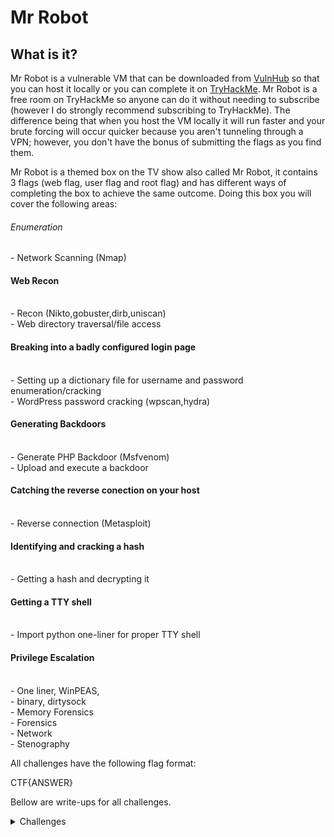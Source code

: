 <H1>Mr Robot</H1>
<p></p>
<H2>What is it?</H2>
<p></p>
Mr Robot is a vulnerable VM that can be downloaded from <a href="https://www.vulnhub.com/entry/mr-robot-1,151/" rel="nofollow">VulnHub</a> so that you can host it locally or you can complete it on <a href="https://tryhackme.com/room/mrrobot" rel="nofollow">TryHackMe</a>. Mr Robot is a free room on TryHackMe so anyone can do it without needing to subscribe (however I do strongly recommend subscribing to TryHackMe). The difference being that when you host the VM locally it will run faster and your brute forcing will occur quicker because you aren't tunneling through a VPN; however, you don't have the bonus of submitting the flags as you find them.
<p></p>
Mr Robot is a themed box on the TV show also called Mr Robot, it contains 3 flags (web flag, user flag and root flag) and has different ways of completing the box to achieve the same outcome. Doing this box you will cover the following areas:
<p></p>
<H6>Enumeration</H6>
- Network Scanning (Nmap)
<H4>Web Recon</H4>
<br>
- Recon (Nikto,gobuster,dirb,uniscan)
<br>
- Web directory traversal/file access
<br>
<H4>Breaking into a badly configured login page</H4>
<br>
- Setting up a dictionary file for username and password enumeration/cracking
<br>
- WordPress password cracking (wpscan,hydra)
<br>
<H4>Generating Backdoors</H4>
<br>
- Generate PHP Backdoor (Msfvenom)
<br>
- Upload and execute a backdoor
<br>
<H4>Catching the reverse conection on your host</H4>
<br>
- Reverse connection (Metasploit)
<br>
<H4>Identifying and cracking a hash</H4>
<br>
- Getting a hash and decrypting it
<br>
<H4>Getting a TTY shell</H4>
<br>
- Import python one-liner for proper TTY shell
<br>
<H4>Privilege Escalation</H4>
<br>
- One liner, WinPEAS,
<br>
- binary, dirtysock


<br>
- Memory Forensics
<br>
- Forensics
<br>
- Network
<br>
- Stenography
<p></p>
All challenges have the following flag format:
<p></p>
CTF{ANSWER}
<p></p>
Bellow are write-ups for all challenges.
<p></p>
<details>
    <summary>Challenges</summary>
<p></p>
<details>
    <summary>Reverse Engineering</summary>
<p></p>
<details>
    <summary>
















</details>